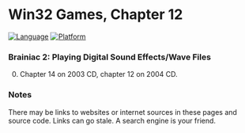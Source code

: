 # Win32 Games, Chapter 12
[![Language](https://img.shields.io/badge/Language%20-C++-blue.svg)](https://github.com/GeorgePimpleton/Win32-games/)
[![Platform](https://img.shields.io/badge/Platform%20-Win32-blue.svg)](https://github.com/GeorgePimpleton/Win32-games/)
### Brainiac 2: Playing Digital Sound Effects/Wave Files

0. Chapter 14 on 2003 CD, chapter 12 on 2004 CD.

### Notes
There may be links to websites or internet sources in these pages and source code. Links can go stale. A search engine is your friend.
